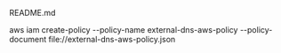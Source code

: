 README.md

aws iam create-policy --policy-name external-dns-aws-policy --policy-document file://external-dns-aws-policy.json
